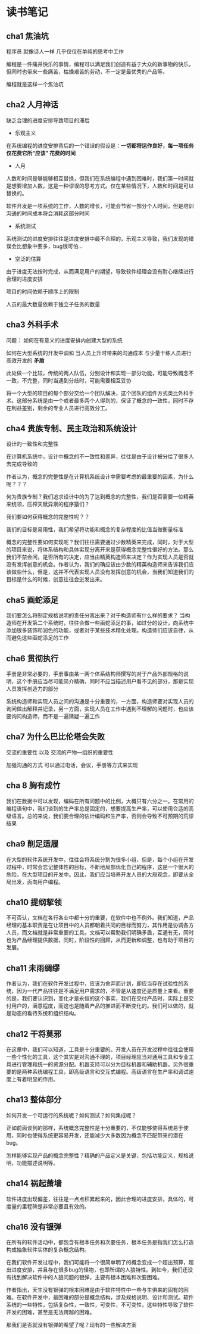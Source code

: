 # 读书笔记



## cha1 焦油坑

程序员 就像诗人一样 几乎仅仅在单纯的思考中工作

编程是一件痛并快乐的事情，编程可以满足我们创造有益于大众的新事物的快乐，但同时也带来一些痛苦，枯燥艰苦的劳动，不一定是最优秀的产品等。

编程就是这样一个焦油坑



## cha2 人月神话

缺乏合理的进度安排导致项目的滞后

+ 乐观主义

在系统编程的进度安排背后的一个错误的假设是：**一切都将运作良好，每一项任务仅花费它所“应该” 花费的时间**

+ 人月

人数和时间是够能够相互替换，但我们在系统编程中遇到困难时，我们第一时间就是想要增加人数，这是一种谬误的思考方式。仅在某些情况下，人数和时间是可以替换的。

软件开发是一项系统的工作，人数的增长，可能会节省一部分个人时间，但是培训沟通的时间成本将会消耗这部分时间

+ 系统测试

系统测试的进度安排往往是进度安排中最不合理的，乐观主义导致，我们发现的错误会比想象中要多，bug很可怕...

+ 空泛的估算

由于进度无法按时完成，从而满足用户的期望，导致软件经理会没有耐心继续进行合理的进度安排

项目的时间依赖于顺序上的限制

人员的最大数量依赖于独立子任务的数量



## cha3 外科手术

问题： 如何在有意义的进度安排内创建大型的系统

如何在大型系统的开发中调和 当人员上升时带来的沟通成本 与少量干练人员进行高效开发的 **矛盾**

此处做一个比较，传统的两人队伍，分别设计和实现一部分功能，可能导致概念不一致，不完整，同时当遇到分歧时，可能需要相互妥协

将一个大型的项目的每个部分交给一个团队解决，这个团队的组件方式类比外科手术。这部分系统是由一个或者最多两个人得到的，保证了概念的一致性，同时不存在利益差别，剩余的专业人员进行高效分工。



## cha4 贵族专制、民主政治和系统设计

设计的一致性和完整性

在计算机系统中，设计中概念的不一致性和差异，往往是由于设计被分给了很多人去完成导致的

作者认为，概念的完整性是在计算机系统设计中需要考虑的最重要的因素，为什么呢？？？

何为贵族专制？我们追求设计中的为了达到概念的完整性，我们是否需要一位精英来统领，压榨天赋异禀的程序猿们？

我们要如何获得概念的完整性呢？？

我们的目标是易用性，我们希望将功能和概念的复杂程度的比值当做衡量标准

概念的完整性要如何实现呢？我们往往需要通过少数精英来完成，同时，对于大型的项目来说，将体系结构和具体实现分离开来是获得概念完整性很好的方法。那么我们不禁会问，是否所有的决定，应当由精英构造师来决定？作为实现人员是否就没有发挥创意的机会。作者认为，我们的确应该由少数的精英构造师来告诉我们应该做些什么，但是，这并不代表实现人员没有发挥创意的机会，当我们知道我们的目标是什么的时候，创意往往会迸发出来。



## cha5 画蛇添足

我们要怎么将制定规格说明的责任分离出来？对于构造师有什么样的要求？
当构造师在开发第二个系统时，往往会做一些画蛇添足的事，如过分的设计，向系统中添加很多装饰和润色的功能，或者对于某些技术精化处理。构造师们应该自律，从而避免这些画蛇添足的工作



## cha6 贯彻执行

手册是非常必要的，手册事由某一两个体系结构师撰写的对于产品外部规格的说明，这个手册应当尽可能简介精确，同时不应当描述用户看不见的部分，那是实现人员发挥创造力的部分

系统构造师和实现人员之间的沟通是十分重要的，一方面，构造师要对实现人员的询问做出解释并记录，另一方面，实现人员在工作中遇到不理解的问题时，也应该要询问构造师，而不是一遍猜疑一遍工作



## cha7 为什么巴比伦塔会失败

交流的重要性 以及 交流的产物—组织的重要性

加强沟通的方式 可以通过电话，会议，手册等方式来实现



## cha 8 胸有成竹

我们在数据中可以发现，编码在所有问题中的比例，大概只有六分之一。在常用的编程语句中，我们谈到的生产率总是固定的，想要提高生产率，可以使用合适的高级语言。总的来说，我们要合理的估计编码和生产率，否则会导致不可预期的荒谬结果



## cha9 削足适履

在大型的软件系统开发中，往往会将系统分割为很多小组，但是，每个小组在开发过程中，时常会忘记整体性的目标，不断地局部优化自己的程序，这是一个很大的危险，在大型项目的开发中。因此，我们应当培养开发人员的大局观念，即要从全局出发，面向用户编程。



## cha10 提纲挈领

不可否认，文档在各行各业中都十分的重要，在软件中也不例外。我们知道，产品经理的基本职责是在让项目中的人员都朝着共同的目标而努力，其作用是协调各方人员，而文档就是非常重要的工具。文档可以帮助我们明确矛盾，互通有无，同时也为产品经理提供数据，同时，阶段性的回顾，从而更新和调整，也有助于项目的发展。



## cha11 未雨绸缪

作者认为，我们在软件开发过程中，应该为舍弃而计划，即应当存在试验性的系统，因为一代产品往往是不满足用户需求的，不管是从速度还是质量上来看。重要的是，我们要认识到，变化才是永恒的这个事实，我们在交付产品时，实际上是交付用户的，满意程度，而这也是随着产品的推进而不断变化的。我们可以做的，就是动态的看待系统和组织结构。



## cha12 干将莫邪

在这章中，我们可以知道，工具是十分重要的。开发人员在开发过程中往往会使用一些个性化的工具，这个其实是对沟通不理的，项目经理应当对通用工具和专业工具进行管理和统一的资源分配。机器支持可以分为目标机器和辅助机器。另外很重要的是两种系统编程工具，即高级语言和交互式编程。高级语言在生产率和调试速度上有着明显的作用。



## cha13 整体部分

如何开发一个可运行的系统呢？如何测试？如何集成呢？

正如前面谈到的那样，系统概念完整性是十分重要的，不仅能够使得系统易于使用，同时也使得系统更容易开发，还能减少大多数因为概念不匹配带来的潜在bug。

怎样能够实现产品的概念完整性？精确的产品定义是关键，包括功能定义，规格说明，功能描述说明等。



## cha14 祸起萧墙

软件进度出现偏差，往往是一点点积累起来的，因此合理的进度安排，具体的，可度量的里程碑是非常必要且有效的。



## cha16 没有银弹

在所有的软件活动中，都包含有根本任务和次要任务，根本任务是指我们怎么打造构成抽象软件实体的复杂概念结构。

在我们软件开发过程中，我们可能将一个很简单明了的概念变成一个超出预算，超出进度安排，并且存在很多bug的怪物，也即所谓的人狼特性。到如今，我们还没有找到解决软件中的人狼问题的银弹，主要有根本困难和次要困难。

作者指出，天生没有银弹的根本困难是由于软件特性中一些与生俱来的固有的困难。在软件开发中，最困难的部分是概念结构，涉及规格说明、设计和测试。软件系统的一些特性，包括复杂性，一致性，可变性，不可变性，这些特性导致了软件开发的困难，甚至是无法跨越的困难。

那我们是否就没有银弹的希望了呢？现有的一些解决方案



































